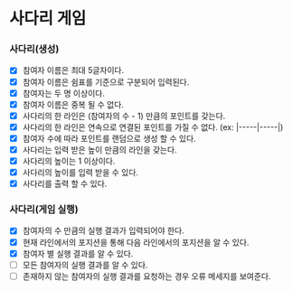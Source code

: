 # 사다리 게임
### 사다리(생성)
- [x] 참여자 이름은 최대 5글자이다.
- [x] 참여자 이름은 쉼표를 기준으로 구분되어 입력된다.
- [x] 참여자는 두 명 이상이다.
- [x] 참여자 이름은 중복 될 수 없다. 
- [x] 사다리의 한 라인은 (참여자의 수 - 1) 만큼의 포인트를 갖는다. 
- [x] 사다리의 한 라인은 연속으로 연결된 포인트를 가질 수 없다. (ex: |-----|-----|)
- [x] 참여자 수에 따라 포인트를 랜덤으로 생성 할 수 있다. 
- [x] 사다리는 입력 받은 높이 만큼의 라인을 갖는다.
- [x] 사다리의 높이는 1 이상이다. 
- [x] 사다리의 높이를 입력 받을 수 있다.
- [x] 사다리를 출력 할 수 있다.

### 사다리(게임 실행)
- [x] 참여자의 수 만큼의 실행 결과가 입력되어야 한다.
- [x] 현재 라인에서의 포지션을 통해 다음 라인에서의 포지션을 알 수 있다.
- [x] 참여자 별 실행 결과를 알 수 있다.
- [ ] 모든 참여자의 실행 결과를 알 수 있다.
- [ ] 존재하지 않는 참여자의 실행 결과를 요청하는 경우 오류 메세지를 보여준다.
